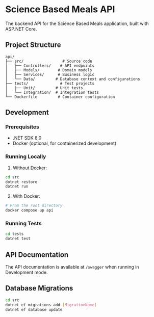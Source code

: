 # Science Based Meals API

The backend API for the Science Based Meals application, built with ASP.NET Core.

## Project Structure

```
api/
├── src/                 # Source code
│   ├── Controllers/    # API endpoints
│   ├── Models/        # Domain models
│   ├── Services/      # Business logic
│   └── Data/         # Database context and configurations
├── tests/              # Test projects
│   ├── Unit/         # Unit tests
│   └── Integration/  # Integration tests
└── Dockerfile         # Container configuration
```

## Development

### Prerequisites
- .NET SDK 8.0
- Docker (optional, for containerized development)

### Running Locally

1. Without Docker:
```bash
cd src
dotnet restore
dotnet run
```

2. With Docker:
```bash
# From the root directory
docker compose up api
```

### Running Tests
```bash
cd tests
dotnet test
```

## API Documentation

The API documentation is available at `/swagger` when running in Development mode.

## Database Migrations

```bash
cd src
dotnet ef migrations add [MigrationName]
dotnet ef database update
``` 